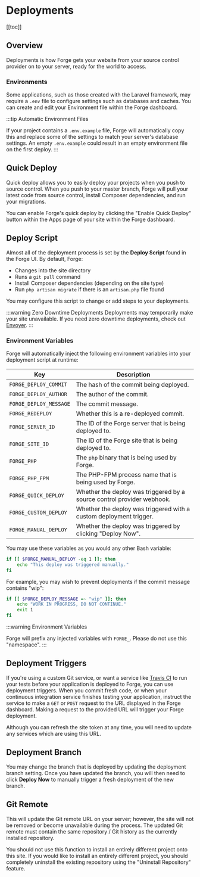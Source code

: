 # Deployments

[[toc]]

## Overview

Deployments is how Forge gets your website from your source control provider on to your server, ready for the world to access.

### Environments

Some applications, such as those created with the Laravel framework, may require a `.env` file to configure settings such as databases and caches. You can create and edit your Environment file within the Forge dashboard.

:::tip Automatic Environment Files

If your project contains a `.env.example` file, Forge will automatically copy this and replace some of the settings to match your server's database settings. An empty `.env.example` could result in an empty environment file on the first deploy.
:::

## Quick Deploy

Quick deploy allows you to easily deploy your projects when you push to source control. When you push to your master branch, Forge will pull your latest code from source control, install Composer dependencies, and run your migrations.

You can enable Forge's quick deploy by clicking the "Enable Quick Deploy" button within the Apps page of your site within the Forge dashboard.

## Deploy Script

Almost all of the deployment process is set by the **Deploy Script** found in the Forge UI. By default, Forge:

- Changes into the site directory
- Runs a `git pull` command
- Install Composer dependencies (depending on the site type)
- Run `php artisan migrate` if there is an `artisan.php` file found

You may configure this script to change or add steps to your deployments.

:::warning Zero Downtime Deployments
Deployments may temporarily make your site unavailable. If you need zero downtime deployments, check out [Envoyer](https://envoyer.io).
:::

### Environment Variables

Forge will automatically inject the following environment variables into your deployment script at runtime:

| Key | Description |
| ----- | ---- |
| `FORGE_DEPLOY_COMMIT` | The hash of the commit being deployed. |
| `FORGE_DEPLOY_AUTHOR` | The author of the commit. |
| `FORGE_DEPLOY_MESSAGE` | The commit message. |
| `FORGE_REDEPLOY` | Whether this is a re-deployed commit. |
| `FORGE_SERVER_ID` | The ID of the Forge server that is being deployed to. |
| `FORGE_SITE_ID` | The ID of the Forge site that is being deployed to. |
| `FORGE_PHP` | The `php` binary that is being used by Forge. |
| `FORGE_PHP_FPM` | The PHP-FPM process name that is being used by Forge. |
| `FORGE_QUICK_DEPLOY` | Whether the deploy was triggered by a source control provider webhook. |
| `FORGE_CUSTOM_DEPLOY` | Whether the deploy was triggered with a custom deployment trigger. |
| `FORGE_MANUAL_DEPLOY` | Whether the deploy was triggered by clicking "Deploy Now". |

You may use these variables as you would any other Bash variable:

```bash
if [[ $FORGE_MANUAL_DEPLOY -eq 1 ]]; then
    echo "This deploy was triggered manually."
fi
```

For example, you may wish to prevent deployments if the commit message contains "wip":

```bash
if [[ $FORGE_DEPLOY_MESSAGE =~ "wip" ]]; then
    echo "WORK IN PROGRESS, DO NOT CONTINUE."
    exit 1
fi
```

:::warning Environment Variables

Forge will prefix any injected variables with `FORGE_`. Please do not use this "namespace".
:::

## Deployment Triggers

If you're using a custom Git service, or want a service like [Travis CI](https://travis-ci.org/) to run your tests before your application is deployed to Forge, you can use deployment triggers. When you commit fresh code, or when your continuous integration service finishes testing your application, instruct the service to make a `GET` or `POST` request to the URL displayed in the Forge dashboard. Making a request to the provided URL will trigger your Forge deployment.

Although you can refresh the site token at any time, you will need to update any services which are using this URL.

## Deployment Branch

You may change the branch that is deployed by updating the deployment branch setting. Once you have updated the branch, you will then need to click **Deploy Now** to manually trigger a fresh deployment of the new branch.

## Git Remote

This will update the Git remote URL on your server; however, the site will not be removed or become unavailable during the process. The updated Git remote must contain the same repository / Git history as the currently installed repository.

You should not use this function to install an entirely different project onto this site. If you would like to install an entirely different project, you should completely uninstall the existing repository using the "Uninstall Repository" feature.
